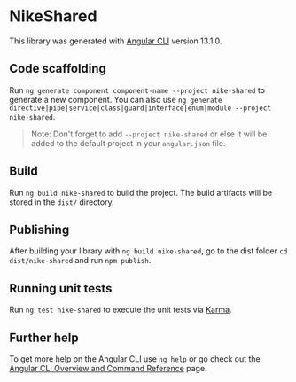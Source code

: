 # NikeShared

This library was generated with [Angular CLI](https://github.com/angular/angular-cli) version 13.1.0.

## Code scaffolding

Run `ng generate component component-name --project nike-shared` to generate a new component. You can also use `ng generate directive|pipe|service|class|guard|interface|enum|module --project nike-shared`.
> Note: Don't forget to add `--project nike-shared` or else it will be added to the default project in your `angular.json` file. 

## Build

Run `ng build nike-shared` to build the project. The build artifacts will be stored in the `dist/` directory.

## Publishing

After building your library with `ng build nike-shared`, go to the dist folder `cd dist/nike-shared` and run `npm publish`.

## Running unit tests

Run `ng test nike-shared` to execute the unit tests via [Karma](https://karma-runner.github.io).

## Further help

To get more help on the Angular CLI use `ng help` or go check out the [Angular CLI Overview and Command Reference](https://angular.io/cli) page.
